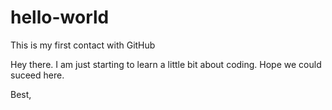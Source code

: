 # hello-world
This is my first contact with GitHub

Hey there. I am just starting to learn a little bit about coding. Hope we could suceed here.

Best,
